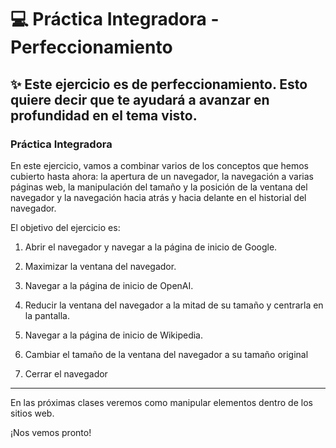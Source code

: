 # :computer: Práctica Integradora - Perfeccionamiento

## ✨ Este ejercicio es de perfeccionamiento. Esto quiere decir que te ayudará a avanzar en profundidad en el tema visto.

### Práctica Integradora

En este ejercicio, vamos a combinar varios de los conceptos que hemos cubierto hasta ahora: la apertura de un navegador, la navegación a varias páginas web, la manipulación del tamaño y la posición de la ventana del navegador y la navegación hacia atrás y hacia delante en el historial del navegador. 

El objetivo del ejercicio es: 

1. Abrir el navegador y navegar a la página de inicio de Google.
  
2. Maximizar la ventana del navegador.

3. Navegar a la página de inicio de OpenAI.

4. Reducir la ventana del navegador a la mitad de su tamaño y centrarla en la pantalla.

5. Navegar a la página de inicio de Wikipedia.

6. Cambiar el tamaño de la ventana del navegador a su tamaño original

7. Cerrar el navegador

---

En las próximas clases veremos como manipular elementos dentro de los sitios web.

¡Nos vemos pronto!
